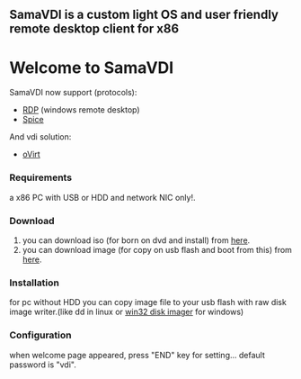 ## SamaVDI is a custom light OS and user friendly remote desktop client for x86

# Welcome to SamaVDI

SamaVDI now support (protocols):
- [RDP](https://en.wikipedia.org/wiki/Remote_Desktop_Protocol) (windows remote desktop)
- [Spice](https://www.spice-space.org/)

And vdi solution:
- [oVirt](https://www.ovirt.org/)

### Requirements
  a x86 PC with USB or HDD and network NIC only!.
### Download
  1) you can download iso (for born on dvd and install) from [here](http://kaipod.ir/products/SAMA_VDI_v2.0-cdrom.zip).
  2) you can download image (for copy on usb flash and boot from this)  from [here](http://kaipod.ir/products/SAMA_VDI_v2.0-img.zip).
### Installation
 for pc without HDD you can copy image file to your usb flash with raw disk image writer.(like dd in linux or [win32 disk imager](https://sourceforge.net/projects/win32diskimager/) for windows)
### Configuration
  when welcome page appeared, press "END" key for setting... default password is "vdi".
